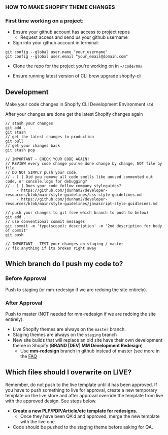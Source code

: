 ### HOW TO MAKE SHOPIFY THEME CHANGES

### First time working on a project:
- Ensure your github account has access to project repos
  - Request access and send us your github username
- Sign into your github account in terminal:
```
git config --global user.name "your_username"
git config --global user.email "your_email@domain.com"
```

- Clone the repo for the project you're working on in `~/code/mm/`

- Ensure running latest version of CLI
brew upgrade shopify-cli 

## Development
Make your code changes in Shopify CLI Development Environment
`std`

After your changes are done get the latest Shopify changes again
```
// stash your changes
git add .
git stash
// get the latest changes to production
git pull
// get your changes back
git stash pop

// IMPORTANT - CHECK YOUR CODE AGAIN!
// REVIEW every code change you've done change by change, NOT file by file
// DO NOT SIMPLY push your code.
// - [ ] Did you remove all code smells like unused commented out code, or console.logs for debugging?
// - [ ] Does your code follow company styleguides?
     - https://github.com/jdunham2/developer-resources/blob/main/style-guidelines/css-style-guidelines.md
     - https://github.com/jdunham2/developer-resources/blob/main/style-guidelines/javascript-style-guidleines.md

// push your changes to git (see which branch to push to below)
git add .
// use conventional commit messages
git commit -m 'type(scope): description' -m '2nd description for body of commit'
git push

// IMPORTANT - TEST your changes on staging / master
// fix anything if its broken right away
```

## Which branch do I push my code to?
### Before Approval
Push to staging (or mm-redesign if we are redoing the site entirely).

### After Approval
Push to master (NOT needed for mm-redesign if we are redoing the site entirely).

- Live Shopify themes are always on the `master` branch.
- Staging themes are always on the `staging` branch
- New site builds that will replace an old site have their own development theme in Shopify (**BRAND [DEV] MM Development Redesign**)
  - Use **mm-redesign** branch in github instead of master (see more in the [FAQ](./faq.md)

## Which files should I overwrite on LIVE?
Remember, do not push to the live template until it has been approved. If you have to push something to live for approval, create a new temporary template on the live store and after approval override the template from live with the approved design. See steps below.

- **Create a new PLP/PDP/Article/etc template for redesigns.**
  - Once they have been QA'd and approved, merge the new template with the live one.
- Code should be pushed to the staging theme before asking for QA.
